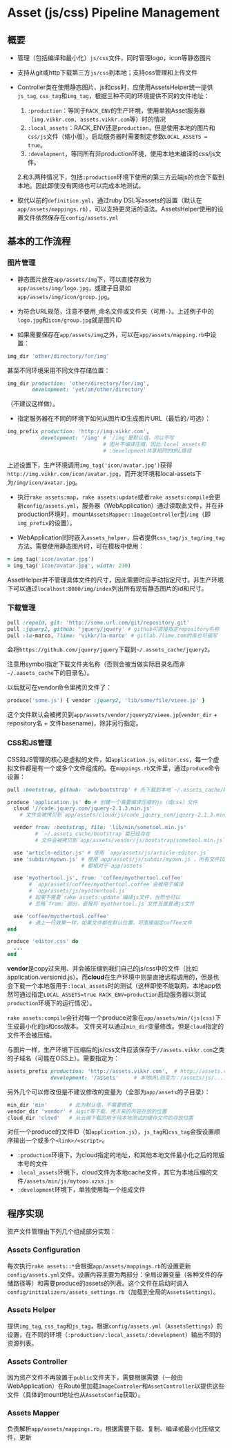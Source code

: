 # Asset (js/css) Pipeline Management

## 概要

- 管理（包括编译和最小化）`js/css`文件，同时管理logo，icon等静态图片
- 支持从git或http下载第三方`js/css`到本地；支持oss管理和上传文件
- Controller类在使用静态图片、js和css时，应使用AssetsHelper统一提供`js_tag`, `css_tag`和`img_tag`，根据三种不同的环境提供不同的文件地址：
    1. `:production`：等同于`RACK_ENV`的生产环境，使用单独Asset服务器（`img.vikkr.com, assets.vikkr.com`等）时的情况
    2. `:local_assets`：RACK_ENV还是`production`，但是使用本地的图片和`css/js`文件（缩小版）。启动服务器时需要制定参数`LOCAL_ASSETS = true`。
    3. `:development`，等同所有非production环境，使用本地未编译的css/js文件。

    2.和3.两种情况下，包括`:production`环境下使用的第三方云端js的也会下载到本地。因此即使没有网络也可以完成本地测试。

- 取代以前的`definition.yml`，通过ruby DSL写assets的设置（默认在`app/assets/mappings.rb`），可以支持更灵活的语法。AssetsHelper使用的设置文件依然保存在`config/assets.yml`

## 基本的工作流程

### 图片管理

- 静态图片放在`app/assets/img`下，可以直接存放为`app/assets/img/logo.jpg`，或建子目录如`app/assets/img/icon/group.jpg`。

- 为符合URL规范，注意不要用`_`命名文件或文件夹（可用`-`）。上述例子中的`logo.jpg`和`icon/group.jpg`就是图片ID

- 如果需要保存在`app/assets/img`之外，可以在`app/assets/mapping.rb`中设置：

~~~~~~~~~~~~~~~~~~~~~ruby
img_dir 'other/directory/for/img'
~~~~~~~~~~~~~~~~~~~~~~~~~~~~~~~~~~

甚至不同环境采用不同文件存储位置：

~~~~~~~~~~~~~~~~~~~~~ruby
img_dir production: 'other/directory/for/img',
        development: 'yet/an/other/directory'
~~~~~~~~~~~~~~~~~~~~~~~~~~~~~~~~~~

（不建议这样做）。

- 指定服务器在不同的环境下如何从图片ID生成图片URL（最后的`/`可选）：

~~~~~~~~~~~~~~~~~~~~~ruby
img_prefix production: 'http://img.vikkr.com',
           development: '/img' # '/img'是默认值，可以不写
                               # 图片不编译压缩，因此:local_assets和
                               # :development共享相同的URL路径
~~~~~~~~~~~~~~~~~~~~~~~~~~~~~~~~~~

上述设置下，生产环境调用`img_tag('icon/avatar.jpg')`获得`http://img.vikkr.com/icon/avatar.jpg`，而开发环境和local-assets下为`/img/icon/avatar.jpg`。

- 执行`rake assets:map`，`rake assets:update`或者`rake assets:compile`会更新`config/assets.yml`，服务器（WebApplication）通过读取此文件，并在非production环境时，mount`AssetsMapper::ImageController`到`/img`（即`img_prefix`的设置）。

- WebApplication同时嵌入`assets_helper`，后者提供`css_tag/js_tag/img_tag`方法。需要使用静态图片时，可在模板中使用：

~~~~~~~~~~~~~~~~~~~~~~~~~~~~~~~ruby
= img_tag('icon/avatar.jpg')
= img_tag('icon/avatar.jpg', width: 230)
~~~~~~~~~~~~~~~~~~~~~~~~~~~~~~~~~~~~

AssetHelper并不管理具体文件的尺寸，因此需要时应手动指定尺寸。非生产环境下可以通过`localhost:8080/img/index`列出所有现有静态图片的id和尺寸。

### 下载管理

~~~~~~~~~~~~~~~~~~~~~~ruby
pull :repoid, git: 'http://some.url.com/git/repository.git'
pull :jquery2, github: 'jquery/jquery' # github可直接指定repository名称
pull :la-marco, 7lime: 'vikkr/la-marco' # gitlab.7lime.com的库也可缩写
~~~~~~~~~~~~~~~~~~~~~~~~~~

会将`https://github.com/jquery/jquery`下载到`~/.assets_cache/jquery2`。

注意用symbol指定下载文件夹名称（否则会被当做实际目录名而非`~/.aasets_cache`下的目录名）。

以后就可在vendor命令里拷贝文件了：

~~~~~~~~~~~~~~~~~~~~~~ruby
produce('some.js') { vendor :jquery2, 'lib/some/file/vieee.jp' }
~~~~~~~~~~~~~~~~~~~~~~~~~~

这个文件默认会被拷贝到`app/assets/vendor/jquery2/vieee.jp`(`vendor_dir` + repository名 + 文件basename)，除非另行指定。

### CSS和JS管理

CSS和JS管理的核心是虚拟的文件，如`application.js`, `editor.css`，每一个虚拟文件都是有一个或多个文件组成的。在`mappings.rb`文件里，通过`produce`命令设置：

~~~~~~~~~~~~~~~~~~~ruby
pull :bootstrap, github: 'awb/bootstrap' # 先下载到本地`~/.assets_cache/bootstrap`

produce 'application.js' do # 创建一个需要编译压缩的js（或css）文件
  cloud '//code.jquery.com/jquery-2.1.3.min.js'
    # 文件会被拷贝到`app/assets/cloud/js/code_jquery_com/jquery-2.1.3.min.js`

  vendor from: :bootstrap, file: 'lib/min/sometool.min.js'
         # `~/.assets_cache/bootstrap`需已经存在
         # 文件会被拷贝到`app/assets/vendor/js/bootstrap/sometool.min.js`

  use 'article-editor.js' # 使用 `app/assets/js/article-editor.js`
  use 'subdir/myown.js' # 使用`app/assets/js/subdir/myown.js`，所有文件ID的指定
                        # 都相对于`app/assets`

  use 'myothertool.js', from: 'coffee/myothertool.coffee'
       # `app/assets/coffee/myothertool.coffee`会被用于编译
       # `app/assets/js/myothertool.js`
       # 如果不需要`rake assets:update`编译js文件，当然也可以
       # 忽略`from:`部分，直接将`myothertool.js`文件当做普通js文件

  use 'coffee/myothertool.coffee'
       # 遇上一行效果一样，如果文件都在默认位置，可直接指定coffee文件
end

produce 'editor.css' do
  ...
end
~~~~~~~~~~~~~~~~~~~~~~~~~~~

**vendor**是copy过来用、并会被压缩到我们自己的js/css中的文件（比如application.versionid.js）。而**cloud**在生产环境中则是直接远程调用的，但是也会下载一个本地版用于`:local_assets`时的测试（这样即使不能联网，本地app依然可通过指定`LOCAL_ASSETS=true RACK_ENV=production`启动服务器以测试`production`环境下的运行情况）。

`rake assets:compile`会针对每一个produce对象在`app/assets/min/(js|css)`下生成最小化的js和css版本。
文件夹可以通过`min_dir`变量修改。但是`cloud`指定的文件不会被压缩。

与图片一样，生产环境下压缩后的js/css文件应该保存于`//assets.vikkr.com`之类的子域名（可能在OSS上）。需要指定为：

~~~~~~~~~~~~~~ruby
assets_prefix production: 'http://assets.vikkr.com',  # http://assets.vikkr.com/js/...
              development: '/assets'     # 本地URL则变为：/assets/js/...，或/assets/min/js/...

~~~~~~~~~~~~~~~~~~~~~

另外几个可以修改但是不建议修改的变量为（全部为`app/assets`的子目录）：

~~~~~~~~~~~~~~~ruby
min_dir 'min'       # 此为默认值，不需要修改
vendor_dir 'vendor' # 从git等下载、拷贝来的内容存放的位置
cloud_dir 'cloud'   # 从云端下载的用于纯本地测试的缓存文件的存放位置
~~~~~~~~~~~~~~~~~~~~~~

对任一个produce的文件ID（如`application.js`），`js_tag`和`css_tag`会按设置顺序输出一个或多个`<link>/<script>`。

- `:production`环境下，为cloud指定的地址，和其他本地文件最小化之后的带版本号的文件
- `:local_assets`环境下，cloud文件为本地cache文件，其它为本地压缩的文件`/assets/min/js/mytooo.xzxs.js`
- `:development`环境下，单独使用每一个组成文件


## 程序实现

资产文件管理由下列几个组成部分实现：

### Assets Configuration

每次执行`rake assets::*`会根据`app/assets/mappings.rb`的设置更新`config/assets.yml`文件。设置内容主要为两部分：全局设置变量（各种文件的存储路径等）和需要produce的assets的列表。这个文件在启动时调入`config/initializers/assets_settings.rb`（加载到全局的`AssetsSettings`）。

### Assets Helper

提供`img_tag`, `css_tag`和`js_tag`，根据`config/assets.yml`（`AssetsSettings`）的设置，在不同的环境（`:production/:local_assets/:development`）输出不同的资源列表。

### Assets Controller

因为资产文件不再放置于`public`文件夹下，需要根据需要（一般由WebApplication）在Route里加载`ImageControler`和`AssetController`以提供这些文件（具体的mount地址也从`AssetsConfig`获取）。

### Assets Mapper

负责解析`app/assets/mappings.rb`，根据需要下载、复制、编译或最小化压缩文件，更新
